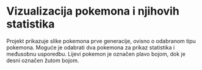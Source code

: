 # Vizualizacija pokemona i njihovih statistika
Projekt prikazuje slike pokemona prve generacije, ovisno o odabranom tipu pokemona. Moguće je odabrati dva pokemona za prikaz statistika i međusobnu usporedbu.
Lijevi pokemon je označen plavo bojom, dok je desni označen žutom bojom.
